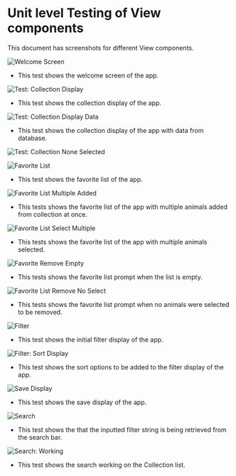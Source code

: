 # Unit level Testing of View components

This document has screenshots for different View components.

![Welcome Screen](../GUITestingScreenshots\Welcome.png)
- This test shows the welcome screen of the app.

![Test: Collection Display](../GUITestingScreenshots/CollectionDisplay.png)
- This test shows the collection display of the app.

![Test: Collection Display Data](../GUITestingScreenshots/CollectionWithData.png)
- This test shows the collection display of the app with data from database.

![Test: Collection None Selected](../GUITestingScreenshots/CollectionNoneSelected.png)

![Favorite List](../GUITestingScreenshots/FavoriteDisplay.png)
- This test shows the favorite list of the app.

![Favorite List Multiple Added](../GUITestingScreenshots/FavoriteList-MultipleAdded.png)
- This tests shows the favorite list of the app with multiple animals added from collection at once.

![Favorite List Select Multiple](../GUITestingScreenshots/FavoriteList-SelectMultiple.png)
- This tests shows the favorite list of the app with multiple animals selected.

![Favorite Remove Empty](../GUITestingScreenshots/FavoriteList-RemoveNone.png)
- This tests shows the favorite list prompt when the list is empty.

![Favorite List Remove No Select](../GUITestingScreenshots/FavoriteList-RemoveNoSelect.png)
- This tests shows the favorite list prompt when no animals were selected to be removed.

![Filter](../GUITestingScreenshots/FilterDisplay.png)
- This test shows the initial filter display of the app.

![Filter: Sort Display](../GUITestingScreenshots/FilterSortDisplay.png)
- This test shows the sort options to be added to the filter display of the app.

![Save Display](../GUITestingScreenshots/SaveDisplay.png)
- This test shows the save display of the app.

![Search](../GUITestingScreenshots/Search-FilterString.png)
- This test shows the that the inputted filter string is being retrieved from the search bar.

![Search: Working](../GUITestingScreenshots/Search-Works.png)
- This test shows the search working on the Collection list.





